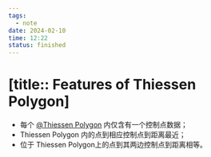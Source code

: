 ```yaml
---
tags:
  - note
date: 2024-02-10
time: 12:22
status: finished
---
```


# [title:: Features of Thiessen Polygon]

- 每个 [@Thiessen Polygon](@thiessenpolygon.md) 内仅含有一个控制点数据；
- Thiessen Polygon 内的点到相应控制点到距离最近；
- 位于 Thiessen Polygon上的点到其两边控制点到距离相等。
